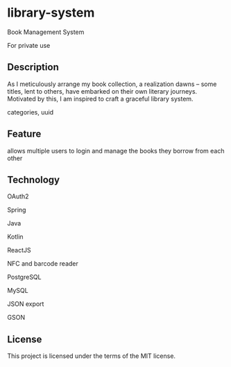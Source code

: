 # library-system
Book Management System

For private use

## Description

As I meticulously arrange my book collection, a realization dawns – some titles, lent to others, have embarked on their own literary journeys. Motivated by this, I am inspired to craft a graceful library system.

categories, uuid


## Feature

allows multiple users to login and manage the books they borrow from each other

## Technology

OAuth2

Spring

Java

Kotlin

ReactJS

NFC and barcode reader

PostgreSQL

MySQL

JSON export

GSON

## License

This project is licensed under the terms of the MIT license.
